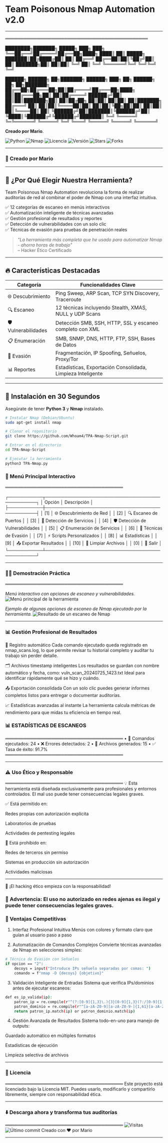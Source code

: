 # Team Poisonous Nmap Automation v2.0  

--------------------------------------------------------
══════════════════════════════════════════════

 ████████╗███████╗ █████╗ ███╗   ███╗
 ╚══██╔══╝██╔════╝██╔══██╗████╗ ████║
    ██║   █████╗  ███████║██╔████╔██║
    ██║   ██╔══╝  ██╔══██║██║╚██╔╝██║
    ██║   ███████╗██║  ██║██║ ╚═╝ ██║
    ╚═╝   ╚══════╝╚═╝  ╚═╝╚═╝     ╚═╝
                                      
██████╗  ██████╗ ██╗███████╗ ██████╗ ███╗   ██╗ ██████╗ ██╗   ██╗███████╗
██╔══██╗██╔═══██╗██║██╔════╝██╔═══██╗████╗  ██║██╔═══██╗██║   ██║██╔════╝
██████╔╝██║   ██║██║███████╗██║   ██║██╔██╗ ██║██║   ██║██║   ██║███████╗
██╔═══╝ ██║   ██║██║╚════██║██║   ██║██║╚██╗██║██║   ██║██║   ██║╚════██║
██║     ╚██████╔╝██║███████║╚██████╔╝██║ ╚████║╚██████╔╝╚██████╔╝███████║
╚═╝      ╚═════╝ ╚═╚══════╝ ╚═════╝ ╚═╝  ╚═══╝ ╚═════╝  ╚═════╝ ╚══════╝


**Creado por Mario**.


<img src="https://img.shields.io/badge/Python-3.8%2B-blue?logo=python&style=for-the-badge" alt="Python">
<img src="https://img.shields.io/badge/Nmap-7.80%2B-green?logo=linux&style=for-the-badge" alt="Nmap">
<img src="https://img.shields.io/badge/License-MIT-yellow?style=for-the-badge" alt="Licencia">
<img src="https://img.shields.io/badge/Version-2.0-red?style=for-the-badge" alt="Versión">
<img src="https://img.shields.io/github/stars/Whoam4/Nmap-Automation-Tool?style=for-the-badge" alt="Stars">
<img src="https://img.shields.io/github/forks/Whoam4/Nmap-Automation-Tool?style=for-the-badge&color=blue" alt="Forks">

</div>

---

### 👤 Creado por Mario

---

## 🌟 ¿Por Qué Elegir Nuestra Herramienta?

Team Poisonous Nmap Automation revoluciona la forma de realizar auditorías de red al combinar el poder de Nmap con una interfaz intuitiva.

✅ 12 categorías de escaneo en menús interactivos  
✅ Automatización inteligente de técnicas avanzadas  
✅ Gestión profesional de resultados y reportes  
✅ Detección de vulnerabilidades con un solo clic  
✅ Técnicas de evasión para pruebas de penetración reales  

> *"La herramienta más completa que he usado para automatizar Nmap - ahorra horas de trabajo"*  
> – Hacker Ético Certificado

---

## 🔥 Características Destacadas

| Categoría      | Funcionalidades Clave                                                                 |
|----------------|----------------------------------------------------------------------------------------|
| 🌐 Descubrimiento | Ping Sweep, ARP Scan, TCP SYN Discovery, Traceroute                                   |
| 🔍 Escaneo        | 12 técnicas incluyendo Stealth, XMAS, NULL y UDP Scans                                |
| 🛡️ Vulnerabilidades | Detección SMB, SSH, HTTP, SSL y escaneo completo con XML                            |
| 📋 Enumeración    | SMB, SNMP, DNS, HTTP, FTP, SSH, Bases de Datos                                       |
| 🥷 Evasión         | Fragmentación, IP Spoofing, Señuelos, Proxy/Tor                                      |
| 📊 Reportes       | Estadísticas, Exportación Consolidada, Limpieza Inteligente                         |

---

## 🚀 Instalación en 30 Segundos

Asegúrate de tener **Python 3** y **Nmap** instalado.

```bash
# Instalar Nmap (Debian/Ubuntu)
sudo apt-get install nmap

# Clonar el repositorio
git clone https://github.com/Whoam4/TPA-Nmap-Script.git

# Entrar en el directorio
cd TPA-Nmap-Script

# Ejecutar la herramienta
python3 TPA-Nmap.py
```

### 🧭 Menú Principal Interactivo
══════════════════════════════════════

┌───────────┬───────────────────────────────────────────────┐
│ Opción    │ Descripción                                   │
├───────────┼───────────────────────────────────────────────┤
│ [1]       │ 🌐 Descubrimiento de Red                      │
│ [2]       │ 🔍 Escaneo de Puertos                         │
│ [3]       │ 🔧 Detección de Servicios                     │
│ [4]       │ 🛡️ Detección de Vulnerabilidades             │
│ [5]       │ 📋 Enumeración de Servicios                   │
│ [6]       │ 🥷 Técnicas de Evasión                        │
│ [7]       │ ⚡ Scripts Personalizados                     │
│ [8]       │ 📊 Estadísticas                               │
│ [9]       │ 📤 Exportar Resultados                        │
│ [10]      │ 🧹 Limpiar Archivos                           │
│ [0]       │ 🚪 Salir                                      │
└───────────┴───────────────────────────────────────────────┘

---




### 🕵️‍♂️ Demostración Práctica
══════════════════════════════════════

*Menú interactivo con opciones de escaneo y vulnerabilidades.*
![Menú principal de la herramienta](Exe2.PNG)

*Ejemplo de algunas opciones de escaneo de Nmap ejecutado por la herramienta.*
![Resultado de un escaneo de Nmap](Exe1.PNG)

---

### 📊 Gestión Profesional de Resultados
🧠 Registro automático
Cada comando ejecutado queda registrado en nmap_scans.log, lo que permite revisar tu historial completo y auditar tu trabajo sin perder detalle.

🗂️ Archivos timestamp inteligentes
Los resultados se guardan con nombre automático y fecha, como:
vuln_scan_20240725_1423.txt
Ideal para identificar rápidamente qué se hizo y cuándo.

📤 Exportación consolidada
Con un solo clic puedes generar informes completos listos para entregar o documentar auditorías.

📈 Estadísticas avanzadas al instante
La herramienta calcula métricas de rendimiento para que midas tu eficiencia en tiempo real.


### 📊 ESTADÍSTICAS DE ESCANEOS
══════════════════════════════════════
• 🧪 Comandos ejecutados:      24
• ❌ Errores detectados:        2
• 📁 Archivos generados:       15
• ✅ Tasa de éxito:           91.7%
══════════════════════════════════════

---

### ⚠️ Uso Ético y Responsable
══════════════════════════════════════
💡 Esta herramienta está diseñada exclusivamente para profesionales y entornos controlados.
El mal uso puede tener consecuencias legales graves.

✅ Está permitido en:

Redes propias con autorización explícita

Laboratorios de pruebas

Actividades de pentesting legales

🚫 Está prohibido en:

Redes de terceros sin permiso

Sistemas en producción sin autorización

Actividades maliciosas

---

🔐 ¡El hacking ético empieza con la responsabilidad!

### 🚨 Advertencia: El uso no autorizado en redes ajenas es ilegal y puede tener consecuencias legales graves.

### 🌟 Ventajas Competitivas
1. Interfaz Profesional Intuitiva
Menús con colores y formato claro que guían al usuario paso a paso

2. Automatización de Comandos Complejos
Convierte técnicas avanzadas de Nmap en selecciones simples:

```bash
# Técnica de Evasión con Señuelos
if opcion == "2":
    decoys = input("Introduce IPs señuelo separadas por comas: ")
    comando = f"nmap -D {decoys} {objetivo}"
```
3. Validación Inteligente de Entradas
Sistema que verifica IPs/dominios antes de ejecutar escaneos:
```bash
def es_ip_valida(ip):
    patron_ip = re.compile(r"^(?:[0-9]{1,3}\.){3}[0-9]{1,3}(?:/[0-9]{1,2})?$")
    patron_dominio = re.compile(r"^[a-zA-Z0-9][a-zA-Z0-9-]{1,61}[a-zA-Z0-9]\.[a-zA-Z]{2,}$")
    return patron_ip.match(ip) or patron_dominio.match(ip)
```

4. Gestión Avanzada de Resultados
Sistema todo-en-uno para manejo de outputs:

Guardado automático en múltiples formatos

Estadísticas de ejecución

Limpieza selectiva de archivos

---

### 📜 Licencia
══════════════════════════════════════
Este proyecto está licenciado bajo la Licencia MIT.
Puedes usarlo, modificarlo y compartirlo libremente, siempre con responsabilidad ética.

---

### ⬇️ Descarga ahora y transforma tus auditorías
══════════════════════════════════════
<img src="https://visitor-badge.laobi.icu/badge?page_id=Whoam4.Nmap-Automation-Tool" alt="Visitas"> <img src="https://img.shields.io/github/last-commit/Whoam4/Nmap-Automation-Tool?color=blue" alt="Último commit">
Creado con ❤️ por Mario

---
